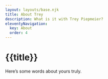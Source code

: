 ```yaml
---
layout: layouts/base.njk
title: About Trey
description: What is it with Trey Piepmeier?
eleventyNavigation:
  key: About
  order: 4
---
```


# {{title}}

Here’s some words about yours truly.
